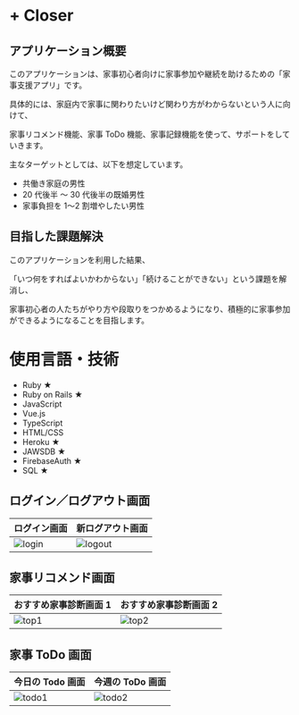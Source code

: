 # + Closer

## アプリケーション概要

このアプリケーションは、家事初心者向けに家事参加や継続を助けるための「家事支援アプリ」です。

具体的には、家庭内で家事に関わりたいけど関わり方がわからないという人に向けて、

家事リコメンド機能、家事 ToDo 機能、家事記録機能を使って、サポートをしていきます。

主なターゲットとしては、以下を想定しています。

- 共働き家庭の男性
- 20 代後半 〜 30 代後半の既婚男性
- 家事負担を 1〜2 割増やしたい男性

## 目指した課題解決

このアプリケーションを利用した結果、

「いつ何をすればよいかわからない」「続けることができない」という課題を解消し、

家事初心者の人たちがやり方や段取りをつかめるようになり、積極的に家事参加ができるようになることを目指します。

# 使用言語・技術

- Ruby ★
- Ruby on Rails ★
- JavaScript
- Vue.js
- TypeScript
- HTML/CSS
- Heroku ★
- JAWSDB ★
- FirebaseAuth ★
- SQL ★

## ログイン／ログアウト画面

| ログイン画面                                                                                                    | 新ログアウト画面                                                                                                 |
| --------------------------------------------------------------------------------------------------------------- | ---------------------------------------------------------------------------------------------------------------- |
| ![login](https://user-images.githubusercontent.com/75718420/150641269-6bb52bde-afe2-470e-b3df-3820500a7acd.png) | ![logout](https://user-images.githubusercontent.com/75718420/150641387-097a3f39-d165-4362-8f90-3057ec2e4ad8.png) |

## 家事リコメンド画面

| おすすめ家事診断画面 1                                                                                         | おすすめ家事診断画面 2                                                                                         |
| -------------------------------------------------------------------------------------------------------------- | -------------------------------------------------------------------------------------------------------------- |
| ![top1](https://user-images.githubusercontent.com/75718420/150641519-23524836-8b9c-417b-9c65-fe0e4d0d7999.png) | ![top2](https://user-images.githubusercontent.com/75718420/150641630-4dba9838-3f86-4d47-8ba5-b59cc699897f.png) |

## 家事 ToDo 画面

| 今日の Todo 画面 | 今週の ToDo 画面 |
| ---------------- | ---------------- |
| ![todo1]()       | ![todo2]()       |
